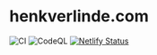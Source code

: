 # henkverlinde.com

![CI](https://github.com/h-enk/henkverlinde.com/workflows/CI/badge.svg)
![CodeQL](https://github.com/h-enk/henkverlinde.com/workflows/CodeQL/badge.svg)
[![Netlify Status](https://api.netlify.com/api/v1/badges/410615a7-3f4b-450b-abc6-aa45d0307921/deploy-status)](https://app.netlify.com/sites/henkverlinde/deploys)
